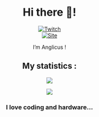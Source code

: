 <h1 align="center">Hi there 👋!</h1>
<div align="center">  <a href="https://twitch.tv/anglicusme" target="_blank"><img src="https://img.shields.io/badge/Twitch-9146FF?style=for-the-badge&logo=twitch&logoColor=white" alt="Twitch" /></a>  <br />  <a href="https://anglicus.github.io" target="_blank"><img src="https://img.shields.io/badge/website-000000?style=for-the-badge&logo=About.me&logoColor=white" alt="Site" /></a>
</div>
<p align="center">I’m Anglicus !</p>
<h2 align="center">My statistics :</h2>
<a href="#"><p align="center"><img src="https://github-readme-stats.vercel.app/api?username=clementme&theme=material-palenight&show_icons=true"></p></a>
<a href="#"><p align="center"><img src="https://github-readme-stats.vercel.app/api/top-langs/?username=clementme&layout=compact&theme=material-palenight"></p></a>
<h3 align="center">I love coding and hardware...</h3>
